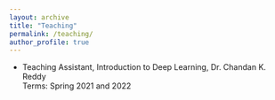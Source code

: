 ```yaml
---
layout: archive
title: "Teaching"
permalink: /teaching/
author_profile: true
---
```


- Teaching Assistant, Introduction to Deep Learning, Dr. Chandan K. Reddy <br/>
  Terms: Spring 2021 and 2022
